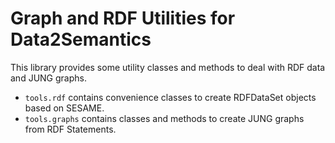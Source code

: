 # Graph and RDF Utilities for Data2Semantics

This library provides some utility classes and methods to deal with RDF data and JUNG graphs.

- `tools.rdf` contains convenience classes to create RDFDataSet objects based on SESAME.
- `tools.graphs` contains classes and methods to create JUNG graphs from RDF Statements.
